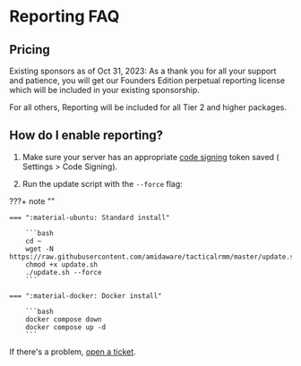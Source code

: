 # Reporting FAQ

## Pricing

Existing sponsors as of Oct 31, 2023: As a thank you for all your support and patience, you will get our Founders Edition perpetual reporting license which will be included in your existing sponsorship.

For all others, Reporting will be included for all Tier 2 and higher packages.

## How do I enable reporting?

1. Make sure your server has an appropriate [code signing](../../code_signing.md) token saved ( Settings > Code Signing).

2. Run the update script with the `--force` flag:

???+ note ""

    === ":material-ubuntu: Standard install"

        ```bash
        cd ~
        wget -N https://raw.githubusercontent.com/amidaware/tacticalrmm/master/update.sh
        chmod +x update.sh
        ./update.sh --force
        ```

    === ":material-docker: Docker install"

        ```bash
        docker compose down
        docker compose up -d
        ```


If there's a problem, [open a ticket](https://support.amidaware.com).
